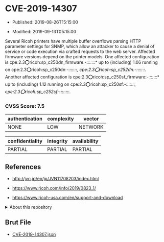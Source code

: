 # CVE-2019-14307

- Published: 2019-08-26T15:15:00

- Modified: 2019-09-13T05:15:00

Several Ricoh printers have multiple buffer overflows parsing HTTP parameter settings for SNMP, which allow an attacker to cause a denial of service or code execution via crafted requests to the web server. Affected firmware versions depend on the printer models. One affected configuration is cpe:2.3:o:ricoh:sp_c250dn_firmware:-:*:*:*:*:*:*:* up to (including) 1.06 running on cpe:2.3:o:ricoh:sp_c250dn:-:*:*:*:*:*:*:*, cpe:2.3:o:ricoh:sp_c252dn:-:*:*:*:*:*:*:*. Another affected configuration is cpe:2.3:o:ricoh:sp_c250sf_firmware:-:*:*:*:*:*:*:* up to (including) 1.12 running on cpe:2.3:o:ricoh:sp_c250sf:-:*:*:*:*:*:*:*, cpe:2.3:o:ricoh:sp_c252sf:-:*:*:*:*:*:*:*.

### CVSS Score: **7.5**

| authentication | complexity | vector |
| --- | --- | --- |
| NONE | LOW | NETWORK |

| confidentiality | integrity | availability |
| --- | --- | --- |
| PARTIAL | PARTIAL | PARTIAL |

## References

* http://jvn.jp/en/jp/JVN11708203/index.html

* https://www.ricoh.com/info/2019/0823_1/

* https://www.ricoh-usa.com/en/support-and-download

<details>
<summary>About this repository</summary> 

  This repository is part of the project [Live Hack CVE](https://github.com/Live-Hack-CVE). Main website can be found [www.live-hack.org](https://www.live-hack.org) 
  
  Made by [Sn0wAlice](https://github.com/Sn0wAlice) for the people that care about security and need to have a feed of the latest CVEs. Hope you enjoy it, don't forget to star the repo and follow me on [Twitter](https://twitter.com/Sn0wAlice) and [Github](https://github.com/Sn0wAlice). And that is my [personnal website](https://www.alice-snow.me/)

  - [Home Page](https://github.com/Live-Hack-CVE)
  - [Framework](https://github.com/Live-Hack-CVE/cve-framework)
  - [CVE database](https://github.com/Live-Hack-CVE/full_database)
  - [Changelog](https://github.com/Live-Hack-CVE/Changelog)
</details>

## Brut File

* [CVE-2019-14307.json](https://raw.githubusercontent.com/Live-Hack-CVE/full_database/main/cves/2019/CVE-2019-14307.json)

